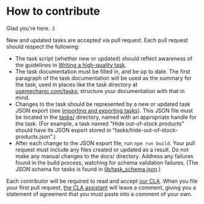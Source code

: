 # How to contribute

Glad you're here. :)

New and updated tasks are accepted via pull request. Each pull request should respect the following:

* The task script (whether new or updated) should reflect awareness of the guidelines in [Writing a high-quality task](https://docs.usemechanic.com/article/450-writing-a-high-quality-task).
* The task documentation must be filled in, and be up to date. The first paragraph of the task documentation will be used as the summary for the task, used in places like the task directory at [usemechanic.com/tasks](https://usemechanic.com/tasks); structure your documentation with that in mind.
* Changes to the task should be represented by a new or updated task JSON export (see [Importing and exporting tasks](https://docs.usemechanic.com/article/505-importing-and-exporting-tasks)). This JSON file must be located in the [tasks/](./tasks/) directory, named with an appropriate handle for the task. (For example, a task named "Hide out-of-stock products" should have its JSON export stored in "tasks/hide-out-of-stock-products.json".)
* After each change to the JSON export file, run `npm run build`. Your pull request must include any files created or updated as a result. Do not make any manual changes to the docs/ directory. Address any failures found in the build process, watching for schema validation failures. (The JSON schema for tasks is found in [lib/task_schema.json](./lib/task_schema.json).)

Each contributor will be required to read and accept [our CLA](./CLA.md). When you file your first pull request, [the CLA assistant](https://github.com/marketplace/actions/cla-assistant-lite) will leave a comment, giving you a statement of agreement that you must paste into a comment of your own.
